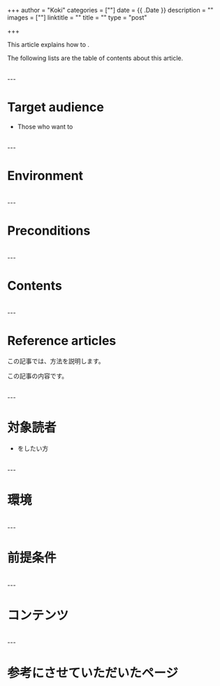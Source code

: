 +++
author = "Koki"
categories = [""]
date = {{ .Date }}
description = ""
images = [""]
linktitle = ""
title = ""
type = "post"

+++
<!-- English -->
This article explains how to .

The following lists are the table of contents about this article.


<br>
---

# Target audience
- Those who want to

<br>
---

# Environment

<br>
---

# Preconditions

<br>
---

# Contents

<br>
---

# Reference articles



<!-- Japanese -->
この記事では、方法を説明します。

この記事の内容です。


<br>
---

# 対象読者
- をしたい方

<br>
---

# 環境

<br>
---

# 前提条件

<br>
---

# コンテンツ

<br>
---

# 参考にさせていただいたページ
